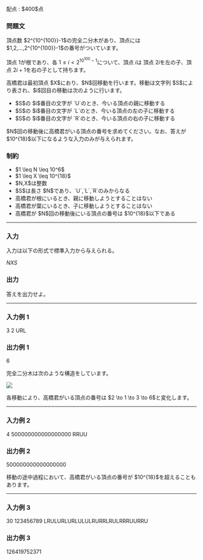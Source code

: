 
<div>

<span>

<span>

<p>
配点 : $400$点
</p>

<div>

<section>

### **問題文**

<p>
頂点数 $2^{10^{100}}-1$の完全二分木があり、頂点には $1,2,...,2^{10^{100}}-1$の番号がついています。

頂点 $1$が根であり、各 $1\leq i < 2^{10^{100}-1}$について、頂点 $i$は 頂点 $2i$を左の子、頂点 $2i+1$を右の子として持ちます。
</p>

<p>
高橋君は最初頂点 $X$におり、$N$回移動を行います。移動は文字列 $S$により表され、$i$回目の移動は次のように行います。
</p>

<ul>

<li>
$S$の $i$番目の文字が `U`のとき、今いる頂点の親に移動する
</li>

<li>
$S$の $i$番目の文字が `L`のとき、今いる頂点の左の子に移動する
</li>

<li>
$S$の $i$番目の文字が `R`のとき、今いる頂点の右の子に移動する
</li>

</ul>

<p>
$N$回の移動後に高橋君がいる頂点の番号を求めてください。なお、答えが $10^{18}$以下になるような入力のみが与えられます。
</p>

</section>

</div>

<div>

<section>

### **制約**

<ul>

<li>
$1 \leq N \leq 10^6$
</li>

<li>
$1 \leq X \leq 10^{18}$
</li>

<li>
$N,X$は整数
</li>

<li>
$S$は長さ $N$であり、`U`,`L`,`R`のみからなる
</li>

<li>
高橋君が根にいるとき、親に移動しようとすることはない
</li>

<li>
高橋君が葉にいるとき、子に移動しようとすることはない
</li>

<li>
高橋君が $N$回の移動後にいる頂点の番号は $10^{18}$以下である
</li>

</ul>

</section>

</div>

---

<div>

<div>

<section>

### **入力**

<p>
入力は以下の形式で標準入力から与えられる。
</p>

<div>

$N$$X$$S$
</div>

</section>

</div>

<div>

<section>

### **出力**

<p>
答えを出力せよ。  
</p>

</section>

</div>

</div>

---

<div>

<section>

### **入力例 1**

<div>

3 2
URL

</div>

</section>

</div>

<div>

<section>

### **出力例 1**

<div>

6

</div>

<p>
完全二分木は次のような構造をしています。
</p>

<p>

<img src="https://img.atcoder.jp/ghi/9e199e154f481af436c8eaec9c487e2c.png">

</img>

</p>

<p>
各移動により、高橋君がいる頂点の番号は $2 \to 1 \to 3 \to 6$と変化します。
</p>

</section>

</div>

---

<div>

<section>

### **入力例 2**

<div>

4 500000000000000000
RRUU

</div>

</section>

</div>

<div>

<section>

### **出力例 2**

<div>

500000000000000000

</div>

<p>
移動の途中過程において、高橋君がいる頂点の番号が $10^{18}$を超えることもあります。
</p>

</section>

</div>

---

<div>

<section>

### **入力例 3**

<div>

30 123456789
LRULURLURLULULRURRLRULRRRUURRU

</div>

</section>

</div>

<div>

<section>

### **出力例 3**

<div>

126419752371

</div>

</section>

</div>

</span>

</span>

</div>

